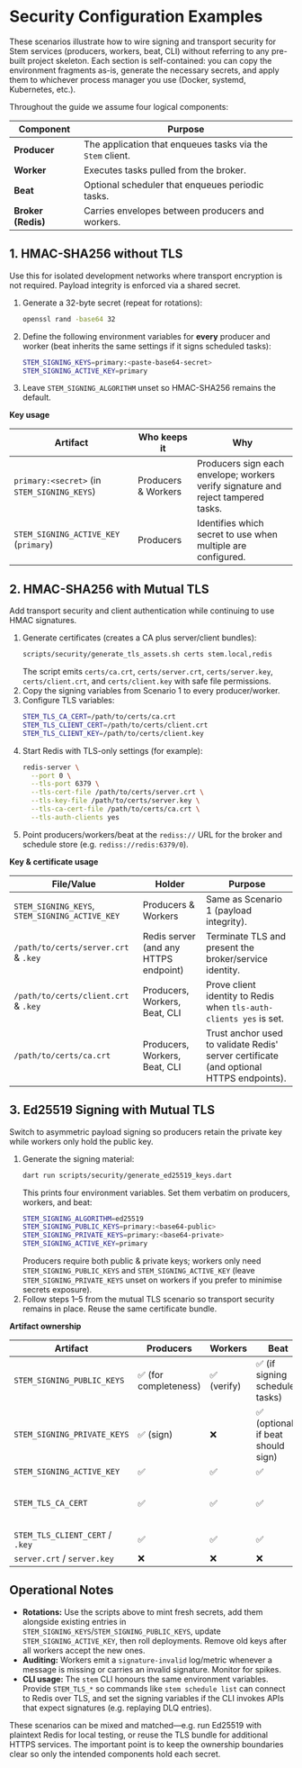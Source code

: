 # Security Configuration Examples

These scenarios illustrate how to wire signing and transport security for Stem
services (producers, workers, beat, CLI) without referring to any pre-built
project skeleton. Each section is self-contained: you can copy the environment
fragments as-is, generate the necessary secrets, and apply them to whichever
process manager you use (Docker, systemd, Kubernetes, etc.).

Throughout the guide we assume four logical components:

| Component | Purpose |
| --- | --- |
| **Producer** | The application that enqueues tasks via the `Stem` client. |
| **Worker** | Executes tasks pulled from the broker. |
| **Beat** | Optional scheduler that enqueues periodic tasks. |
| **Broker (Redis)** | Carries envelopes between producers and workers. |

## 1. HMAC-SHA256 without TLS

Use this for isolated development networks where transport encryption is not
required. Payload integrity is enforced via a shared secret.

1. Generate a 32-byte secret (repeat for rotations):
   ```bash
   openssl rand -base64 32
   ```
2. Define the following environment variables for **every** producer and
   worker (beat inherits the same settings if it signs scheduled tasks):
   ```bash
   STEM_SIGNING_KEYS=primary:<paste-base64-secret>
   STEM_SIGNING_ACTIVE_KEY=primary
   ```
3. Leave `STEM_SIGNING_ALGORITHM` unset so HMAC-SHA256 remains the default.

**Key usage**

| Artifact | Who keeps it | Why |
| --- | --- | --- |
| `primary:<secret>` (in `STEM_SIGNING_KEYS`) | Producers & Workers | Producers sign each envelope; workers verify signature and reject tampered tasks. |
| `STEM_SIGNING_ACTIVE_KEY` (`primary`) | Producers | Identifies which secret to use when multiple are configured. |

## 2. HMAC-SHA256 with Mutual TLS

Add transport security and client authentication while continuing to use HMAC
signatures.

1. Generate certificates (creates a CA plus server/client bundles):
   ```bash
   scripts/security/generate_tls_assets.sh certs stem.local,redis
   ```
   The script emits `certs/ca.crt`, `certs/server.crt`, `certs/server.key`,
   `certs/client.crt`, and `certs/client.key` with safe file permissions.
2. Copy the signing variables from Scenario 1 to every producer/worker.
3. Configure TLS variables:
   ```bash
   STEM_TLS_CA_CERT=/path/to/certs/ca.crt
   STEM_TLS_CLIENT_CERT=/path/to/certs/client.crt
   STEM_TLS_CLIENT_KEY=/path/to/certs/client.key
   ```
4. Start Redis with TLS-only settings (for example):
   ```bash
   redis-server \
     --port 0 \
     --tls-port 6379 \
     --tls-cert-file /path/to/certs/server.crt \
     --tls-key-file /path/to/certs/server.key \
     --tls-ca-cert-file /path/to/certs/ca.crt \
     --tls-auth-clients yes
   ```
5. Point producers/workers/beat at the `rediss://` URL for the broker and
   schedule store (e.g. `rediss://redis:6379/0`).

**Key & certificate usage**

| File/Value | Holder | Purpose |
| --- | --- | --- |
| `STEM_SIGNING_KEYS`, `STEM_SIGNING_ACTIVE_KEY` | Producers & Workers | Same as Scenario 1 (payload integrity). |
| `/path/to/certs/server.crt` & `.key` | Redis server (and any HTTPS endpoint) | Terminate TLS and present the broker/service identity. |
| `/path/to/certs/client.crt` & `.key` | Producers, Workers, Beat, CLI | Prove client identity to Redis when `tls-auth-clients yes` is set. |
| `/path/to/certs/ca.crt` | Producers, Workers, Beat, CLI | Trust anchor used to validate Redis' server certificate (and optional HTTPS endpoints). |

## 3. Ed25519 Signing with Mutual TLS

Switch to asymmetric payload signing so producers retain the private key while
workers only hold the public key.

1. Generate the signing material:
   ```bash
   dart run scripts/security/generate_ed25519_keys.dart
   ```
   This prints four environment variables. Set them verbatim on producers,
   workers, and beat:
   ```bash
   STEM_SIGNING_ALGORITHM=ed25519
   STEM_SIGNING_PUBLIC_KEYS=primary:<base64-public>
   STEM_SIGNING_PRIVATE_KEYS=primary:<base64-private>
   STEM_SIGNING_ACTIVE_KEY=primary
   ```
   Producers require both public & private keys; workers only need
   `STEM_SIGNING_PUBLIC_KEYS` and `STEM_SIGNING_ACTIVE_KEY` (leave
   `STEM_SIGNING_PRIVATE_KEYS` unset on workers if you prefer to minimise
   secrets exposure).
2. Follow steps 1–5 from the mutual TLS scenario so transport security remains
   in place. Reuse the same certificate bundle.

**Artifact ownership**

| Artifact | Producers | Workers | Beat | Redis |
| --- | --- | --- | --- | --- |
| `STEM_SIGNING_PUBLIC_KEYS` | ✅ (for completeness) | ✅ (verify) | ✅ (if signing scheduled tasks) | ❌ |
| `STEM_SIGNING_PRIVATE_KEYS` | ✅ (sign) | ❌ | ✅ (optional if beat should sign) | ❌ |
| `STEM_SIGNING_ACTIVE_KEY` | ✅ | ✅ | ✅ | ❌ |
| `STEM_TLS_CA_CERT` | ✅ | ✅ | ✅ | ✅ (optional extra CAs) |
| `STEM_TLS_CLIENT_CERT` / `.key` | ✅ | ✅ | ✅ | ❌ |
| `server.crt` / `server.key` | ❌ | ❌ | ❌ | ✅ |

## Operational Notes

- **Rotations:** Use the scripts above to mint fresh secrets, add them alongside
  existing entries in `STEM_SIGNING_KEYS`/`STEM_SIGNING_PUBLIC_KEYS`, update
  `STEM_SIGNING_ACTIVE_KEY`, then roll deployments. Remove old keys after all
  workers accept the new ones.
- **Auditing:** Workers emit a `signature-invalid` log/metric whenever a message
  is missing or carries an invalid signature. Monitor for spikes.
- **CLI usage:** The `stem` CLI honours the same environment variables. Provide
  `STEM_TLS_*` so commands like `stem schedule list` can connect to Redis over
  TLS, and set the signing variables if the CLI invokes APIs that expect
  signatures (e.g. replaying DLQ entries).

These scenarios can be mixed and matched—e.g. run Ed25519 with plaintext Redis
for local testing, or reuse the TLS bundle for additional HTTPS services. The
important point is to keep the ownership boundaries clear so only the intended
components hold each secret.

